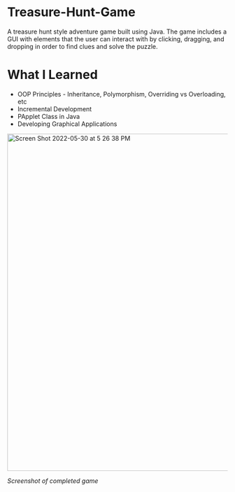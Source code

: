 # Treasure-Hunt-Game
A treasure hunt style adventure game built using Java. The game includes a GUI with elements that the user can interact with by clicking, dragging, and
dropping in order to find clues and solve the puzzle.

# What I Learned
* OOP Principles - Inheritance, Polymorphism, Overriding vs Overloading, etc
* Incremental Development
* PApplet Class in Java
* Developing Graphical Applications

<img width="771" alt="Screen Shot 2022-05-30 at 5 26 38 PM" src="https://user-images.githubusercontent.com/66267426/171064565-d24cdd50-17a1-403c-92be-5845bdaa4da0.png">

*Screenshot of completed game*
